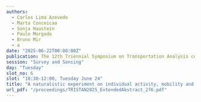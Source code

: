 ```yaml
---
authors:
  - Carlos Lima Azevedo
  - Marta Conceicao
  - Sonja Haustein
  - Paulo Morgado
  - Bruno Mir
  - a
date: "2025-06-22T00:00:00Z"
publication: The 12th Triennial Symposium on Transportation Analysis conference
session: "Survey and Sensing"
day: "Tuesday"
slot_no: 6
slot: "10:30-12:00, Tuesday June 24"
title: "A naturalistic experiment on individual activity, mobility and emotional patterns"
url_pdf: "/proceedings/TRISTAN2025_ExtendedAbstract_276.pdf"
---
```

